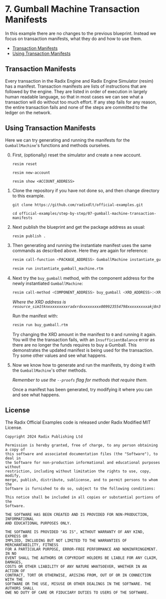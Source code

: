# 7. Gumball Machine Transaction Manifests

In this example there are no changes to the previous blueprint. Instead we focus
on transaction manifests, what they do and how to use them.

- [Transaction Manifests](#transaction-manifests)
- [Using Transaction Manifests](#using-transaction-manifests)

## Transaction Manifests

Every transaction in the Radix Engine and Radix Engine Simulator (resim) has a
manifest. Transaction manifests are lists of instructions that are followed by
the engine. They are listed in order of execution in largely human readable
language, so that in most cases we can see what a transaction will do without
too much effort. If any step fails for any reason, the entire transaction fails
and none of the steps are committed to the ledger on the network.

## Using Transaction Manifests

Here we can try generating and running the manifests for the `GumballMachine`'s
functions and methods ourselves.

0.  First, (optionally) reset the simulator and create a new account.

    ```
    resim reset

    resim new-account

    resim show <ACCOUNT_ADDRESS>
    ```

1.  Clone the repository if you have not done so, and then change directory to
    this example.

    ```
    git clone https://github.com/radixdlt/official-examples.git

    cd official-examples/step-by-step/07-gumball-machine-transaction-manifests
    ```

2.  Next publish the blueprint and get the package address as usual:

    ```sh
    resim publish .
    ```

3.  Then generating and running the instantiate manifest uses the same commands
    as described above. Here they are again for reference:

    ```sh
    resim call-function <PACKAGE_ADDRESS> GumballMachine instantiate_gumball_machine <GUMBALL_PRICE> --manifest instantiate_gumball_machine.rtm
    ```

    ```sh
    resim run instantiate_gumball_machine.rtm
    ```

4.  Next try the `buy_gumball` method, with the component address for the newly
    instantiated `GumballMachine`:

    ```sh
    resim call-method <COMPONENT_ADDRESS> buy_gumball <XRD_ADDRESS>:<XRD_AMOUNT> --manifest buy_gumball.rtm
    ```

    _Where the XRD address is
    `resource_sim1tknxxxxxxxxxradxrdxxxxxxxxx009923554798xxxxxxxxxakj8n3`_

    Run the manifest with:

    ```sh
    resim run buy_gumball.rtm
    ```

    Try changing the XRD amount in the manifest to `0` and running it again. You
    will the the transaction fails, with an `InsufficientBalance` error as there
    are no longer the funds requires to buy a Gumball. This demonstrates the
    updated manifest is being used for the transaction. Try some other values
    and see what happens.

5.  Now we know how to generate and run the manifests, try doing it with the
    `GumballMachine`'s other methods.

    _Remember to use the `--proofs` flag for methods that require them._

    Once a manifest has been generated, try modifying it where you can and see
    what happens.

## License

The Radix Official Examples code is released under Radix Modified MIT License.

    Copyright 2024 Radix Publishing Ltd

    Permission is hereby granted, free of charge, to any person obtaining a copy of
    this software and associated documentation files (the "Software"), to deal in
    the Software for non-production informational and educational purposes without
    restriction, including without limitation the rights to use, copy, modify,
    merge, publish, distribute, sublicense, and to permit persons to whom the
    Software is furnished to do so, subject to the following conditions:

    This notice shall be included in all copies or substantial portions of the
    Software.

    THE SOFTWARE HAS BEEN CREATED AND IS PROVIDED FOR NON-PRODUCTION, INFORMATIONAL
    AND EDUCATIONAL PURPOSES ONLY.

    THE SOFTWARE IS PROVIDED "AS IS", WITHOUT WARRANTY OF ANY KIND, EXPRESS OR
    IMPLIED, INCLUDING BUT NOT LIMITED TO THE WARRANTIES OF MERCHANTABILITY, FITNESS
    FOR A PARTICULAR PURPOSE, ERROR-FREE PERFORMANCE AND NONINFRINGEMENT. IN NO
    EVENT SHALL THE AUTHORS OR COPYRIGHT HOLDERS BE LIABLE FOR ANY CLAIM, DAMAGES,
    COSTS OR OTHER LIABILITY OF ANY NATURE WHATSOEVER, WHETHER IN AN ACTION OF
    CONTRACT, TORT OR OTHERWISE, ARISING FROM, OUT OF OR IN CONNECTION WITH THE
    SOFTWARE OR THE USE, MISUSE OR OTHER DEALINGS IN THE SOFTWARE. THE AUTHORS SHALL
    OWE NO DUTY OF CARE OR FIDUCIARY DUTIES TO USERS OF THE SOFTWARE.